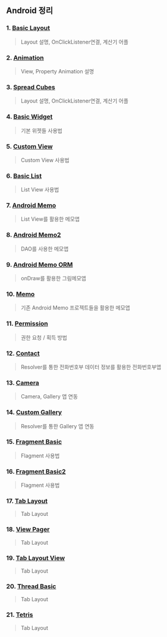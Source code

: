 ## Android 정리

### 1. [Basic Layout](https://github.com/mnisdh/Android/tree/master/android/BasicLayout)
  > Layout 설명, OnClickListener연결, 계산기 어플


### 2. [Animation](https://github.com/mnisdh/Android/tree/master/android/Animation)
  > View, Property Animation 설명


### 3. [Spread Cubes](https://github.com/mnisdh/Android/tree/master/android/SpreadCubes)
  > Layout 설명, OnClickListener연결, 계산기 어플


### 4. [Basic Widget](https://github.com/mnisdh/Android/tree/master/android/BasicWidget)
  > 기본 위젯들 사용법


### 5. [Custom View](https://github.com/mnisdh/Android/tree/master/android/CoustomView)
  > Custom View 사용법


### 6. [Basic List](https://github.com/mnisdh/Android/tree/master/android/BasicList)
  > List View 사용법


### 7. [Android Memo](https://github.com/mnisdh/Android/tree/master/android/AndroidMemo)
  > List View를 활용한 메모앱


### 8. [Android Memo2](https://github.com/mnisdh/Android/tree/master/android/AndroidMemo2)
  > DAO를 사용한 메모앱


### 9. [Android Memo ORM](https://github.com/mnisdh/Android/tree/master/android/AndroidMemoORM)
  > onDraw를 활용한 그림메모앱


### 10. [Memo](https://github.com/mnisdh/Android/tree/master/android/Memo)
  > 기존 Android Memo 프로젝트들을 활용한 메모앱


### 11. [Permission](https://github.com/mnisdh/Android/tree/master/android/Permission)
  > 권한 요청 / 획득 방법


### 12. [Contact](https://github.com/mnisdh/Android/tree/master/android/Contact)
  > Resolver를 통한 전화번호부 데이터 정보를 활용한 전화번호부앱


### 13. [Camera](https://github.com/mnisdh/Android/tree/master/android/Camera)
  > Camera, Gallery 앱 연동


### 14. [Custom Gallery](https://github.com/mnisdh/Android/tree/master/android/CustomGallery)
  > Resolver를 통한 Gallery 앱 연동


### 15. [Fragment Basic](https://github.com/mnisdh/Android/tree/master/android/FragmentBasic)
  > Flagment 사용법


### 16. [Fragment Basic2](https://github.com/mnisdh/Android/tree/master/android/FragmentBasic2)
  > Flagment 사용법


### 17. [Tab Layout](https://github.com/mnisdh/Android/tree/master/android/TabLayout)
  > Tab Layout


### 18. [View Pager](https://github.com/mnisdh/Android/tree/master/android/ViewPager)
  > Tab Layout


### 19. [Tab Layout View](https://github.com/mnisdh/Android/tree/master/android/TabLayoutView)
  > Tab Layout


### 20. [Thread Basic](https://github.com/mnisdh/Android/tree/master/android/ThreadBasic)
  > Tab Layout


### 21. [Tetris](https://github.com/mnisdh/Android/tree/master/android/Tetris)
  > Tab Layout
